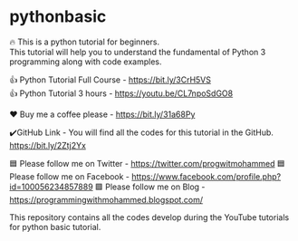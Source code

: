 # pythonbasic
🔥 This is a python tutorial for beginners.  
This tutorial will help you to understand the fundamental of Python 3 programming along with code examples.  
 

👍 Python Tutorial Full Course - https://bit.ly/3CrH5VS  
👍 Python Tutorial 3 hours - https://youtu.be/CL7npoSdGO8

❤️ Buy me a coffee please - https://bit.ly/31a68Py 

✔️GitHub Link - You will find all the codes for this tutorial in the GitHub.  https://bit.ly/2Ztj2Yx 

🟦 Please follow me on Twitter - https://twitter.com/progwitmohammed 
🟦 Please follow me on Facebook - https://www.facebook.com/profile.php?id=100056234857889 
🟪 Please follow me on Blog - https://programmingwithmohammed.blogspot.com/  

This repository contains all the codes develop during the YouTube tutorials for python basic tutorial.
